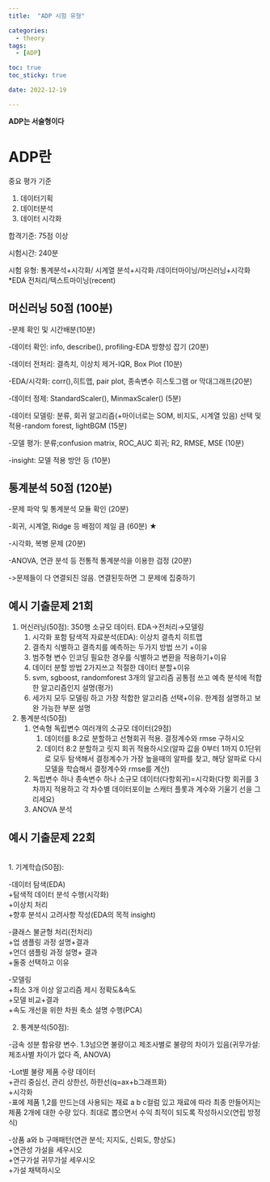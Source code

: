 ```yaml
---
title:  "ADP 시험 유형" 

categories:
  - theory
tags:
  - [ADP]

toc: true
toc_sticky: true

date: 2022-12-19

---
```


**ADP는 서술형이다**

# ADP란 

중요 평가 기준<br>
1. 데이터기획<br>
2. 데이터분석<br>
3. 데이터 시각화<br>

합격기준: 75점 이상

시험시간: 240분

시험 유형: 통계분석+시각화/ 시계열 분석+시각화 /데이터마이닝/머신러닝+시각화 *EDA 전처리/텍스트마이닝(recent)


## 머신러닝 50점 (100분)

-문제 확인 및 시간배분(10분)

-데이터 확인: info, describe(), profiling-EDA 방향성 잡기 (20분)

-데이터 전처리: 결측치, 이상치 제거-IQR, Box Plot (10분)

-EDA/시각화: corr(),히트맵, pair plot, 종속변수 히스토그램 or 막대그래프(20분) 

-데이터 정제: StandardScaler(), MinmaxScaler() (5분)

-데이터 모델링: 분류, 회귀 알고리즘(+마이너로는 SOM, 비지도, 시계열 있음) 선택 및 적용-random forest, lightBGM (15분)

-모델 평가: 분류;confusion matrix, ROC_AUC 회귀; R2, RMSE, MSE (10분)

-insight: 모델 적용 방안 등 (10분)

## 통계분석 50점 (120분)

-문제 파악 및 통계분석 모듈 확인 (20분)

-회귀, 시계열, Ridge 등 배점이 제일 큼 (60분) ★

-시각화, 복병 문제 (20분)

-ANOVA, 연관 분석 등 전통적 통계분석을 이용한 검정 (20분)

->문제들이 다 연결되진 않음. 연결된듯하면 그 문제에 집중하기 



## 예시 기출문제 21회 <br>
1. 머신러닝(50점): 350행 소규모 데이터. EDA→전처리→모델링<br>
    1. 시각화 포함 탐색적 자료분석(EDA): 이상치 결측치 히트맵<br>
    2. 결측치 식별하고 결측치를 예측하는 두가지 방법 쓰기 +이유<br>
    3. 범주형 변수 인코딩 필요한 경우를 식별하고 변환을 적용하기+이유<br>
    4. 데이터 분할 방법 2가지쓰고 적절한 데이터 분할+이유 <br>
    5. svm, sgboost, randomforest 3개의 알고리즘 공통점 쓰고 예측 분석에 적합한 알고리즘인지 설명(평가)<br>
    6. 세가지 모두 모델링 하고 가장 적합한 알고리즘 선택+이유. 한계점 설명하고 보완 가능한 부분 설명 <br>
2. 통계분석(50점)<br>
    1. 연속형 독립변수 여러개의 소규모 데이터(29점)<br>
        1. 데이터를 8:2로 분할하고 선형회귀 적용. 결정계수와 rmse 구하시오<br>
        2. 데이터 8:2 분할하고 릿지 회귀 적용하시오(알파 값을 0부터 1까지 0.1단위로 모두 탐색해서 결정계수가 가장 높을때의 알파를 찾고, 해당 알파로 다시 모델을 학습해서 결정계수와 rmse를 계산)<br>
    2. 독립변수 하나 종속변수 하나 소규모 데이터(다항회귀)=시각화(다항 회귀를 3차까지 적용하고 각 차수별 데이터포이늩 스캐터 플롯과 계수와 기울기 선을 그리세요)<br>
    3. ANOVA 분석<br>
   
## 예시 기출문제 22회
<br>
1. 기계학습(50점): <br>

-데이터 탐색(EDA)<br>
+탐색적 데이터 분석 수행(시각화)<br>
+이상치 처리<br>
+향후 분석시 고려사항 작성(EDA의 목적 insight)<br>

-클래스 불균형 처리(전처리)<br>
+업 샘플링 과정 설명+결과<br>
+언더 샘플링 과정 설명+ 결과<br>
+둘중 선택하고 이유 <br>

-모델링<br>
+최소 3개 이상 알고리즘 제시 정확도&속도<br>
+모델 비교+결과<br>
+속도 개선을 위한 차원 축소 설명 수행(PCA)<br>


2. 통계분석(50점):<br>


-금속 성분 함유량 변수. 1.3넘으면 불량이고 제조사별로 불량의 차이가 있음(귀무가설: 제조사별 차이가 없다 즉, ANOVA)<br>

-Lot별 불량 제품 수량 데이터<br>
+관리 중심선, 관리 상한선, 하한선(q=ax+b그래프화)<br>
+시각화<br>
-표에 제품 1,2를 만드는데 사용되는 재료 a b c컬럼 있고 재료에 따라 최종 만들어지는 제품 2개에 대한 수량 있다. 최대로 뽑으면서 수익 최적이 되도록 작성하시오(연립 방정식)<br>

-상품 a와 b 구매패턴(연관 분석; 지지도, 신뢰도, 향상도)<br>
+연관성 가설을 세우시오 <br>
+연구가설 귀무가설 세우시오<br>
+가설 채택하시오<br>
